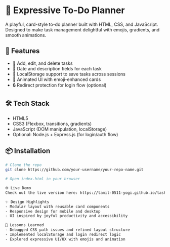 # 🌟 Expressive To-Do Planner

A playful, card-style to-do planner built with HTML, CSS, and JavaScript. Designed to make task management delightful with emojis, gradients, and smooth animations.

## 🚀 Features

- 📝 Add, edit, and delete tasks
- 📅 Date and description fields for each task
- 💾 LocalStorage support to save tasks across sessions
- 🎨 Animated UI with emoji-enhanced cards
- 🔒 Redirect protection for login flow (optional)

## 🛠️ Tech Stack

- HTML5
- CSS3 (Flexbox, transitions, gradients)
- JavaScript (DOM manipulation, localStorage)
- Optional: Node.js + Express.js (for login/auth flow)

## 📦 Installation

```bash
# Clone the repo
git clone https://github.com/your-username/your-repo-name.git

# Open index.html in your browser

🌐 Live Demo
Check out the live version here: https://tamil-0511-yogi.github.io/task_planner_login_web/

✨ Design Highlights
- Modular layout with reusable card components
- Responsive design for mobile and desktop
- UI inspired by joyful productivity and accessibility

🧠 Lessons Learned
- Debugged CSS path issues and refined layout structure
- Implemented localStorage and login redirect logic
- Explored expressive UI/UX with emojis and animation

